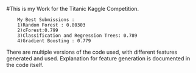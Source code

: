 #This is my Work for the Titanic Kaggle Competition.

```
    My Best Submissions : 
    1)Random Forest : 0.80303
    2)cForest:0.799
    3)Classification and Regression Trees: 0.789
    4)Gradient Boosting : 0.779
```

There are multiple versions of the code used, with different features generated and used. Explanation for feature generation is documented in 
the code itself.

 
